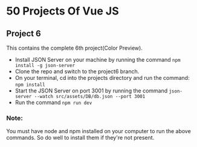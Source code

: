 # 50 Projects Of Vue JS
## Project 6

This contains the complete 6th project(Color Preview).
- Install JSON Server on your machine by running the command ```npm install -g json-server```
- Clone the repo and switch to the project6 branch. 
- On your terminal, cd into the projects directory and run the command: ```npm install```
- Start the JSON Server on port 3001 by running the command ```json-server --watch src/assets/DB/db.json --port 3001```
- Run the command ```npm run dev```

### Note:
You must have node and npm installed on your computer to run the above commands. So do well to install them if they're not present.
